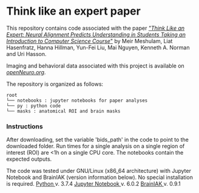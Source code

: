 # Think like an expert paper

This repository contains code associated with the paper [_"Think Like an Expert: Neural Alignment Predicts Understanding in Students Taking an Introduction to Computer Science Course_"](https://doi.org/10.1101/2020.05.05.079384) by Meir Meshulam, Liat Hasenfratz, Hanna Hillman, Yun-Fei Liu, Mai Nguyen, Kenneth A. Norman and Uri Hasson. 

Imaging and behavioral data associated with this project is available on [_openNeuro.org_](https://openneuro.org/datasets/ds003233). 

The repository is organized as follows:

```
root
└── notebooks : jupyter notebooks for paper analyses
└── py : python code
└── masks : anatomical ROI and brain masks
```

### Instructions

After downloading, set the variable 'bids_path' in the code to point to the downloaded folder. Run times for a single analysis on a single region of interest (ROI) are <1h on a single CPU core. The notebooks contain the  expected outputs.

The code was tested under GNU/Linux (x86_64 architecture) with Jupyter Notebook and BrainIAK (version information below). No special installation is required.
[ Python ](https://github.com/brainiak) v. 3.7.4
[ Jupyter Notebook ](https://jupyter.org/)  v. 6.0.2
[ BrainIAK ](https://github.com/brainiak)  v. 0.9.1




